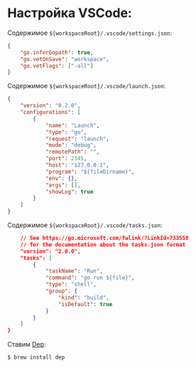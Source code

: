# Настройка VSCode:

Содержимое `${workspaceRoot}/.vscode/settings.json`:

```json
{
    "go.inferGopath": true,
    "go.vetOnSave": "workspace",
    "go.vetFlags": ["-all"]
}
```

Содержимое `${workspaceRoot}/.vscode/launch.json`:

```json
{
    "version": "0.2.0",
    "configurations": [
        {
            "name": "Launch",
            "type": "go",
            "request": "launch",
            "mode": "debug",
            "remotePath": "",
            "port": 2345,
            "host": "127.0.0.1",
            "program": "${fileDirname}",
            "env": {},
            "args": [],
            "showLog": true
        }
    ]
}
```

Содержимое `${workspaceRoot}/.vscode/tasks.json`:

```json
    // See https://go.microsoft.com/fwlink/?LinkId=733558
    // for the documentation about the tasks.json format
    "version": "2.0.0",
    "tasks": [
        {
            "taskName": "Run",
            "command": "go run ${file}",
            "type": "shell",
            "group": {
                "kind": "build",
                "isDefault": true
            }
        }
    ]
}
```

Ставим [Dep](https://github.com/golang/dep):

```bash
$ brew install dep
```
